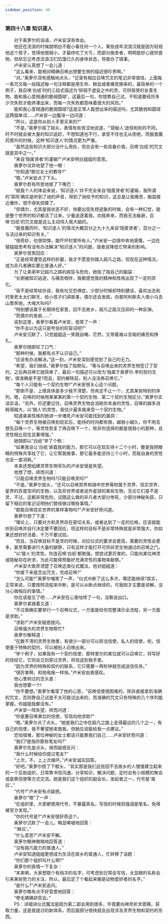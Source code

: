```yaml
---
sidebar_position: 48
---
```

### 第四十八章 知识逐人  


　　对于奥萝尔的话语，卢米安深有体会。  
　　他还在流浪的时候就明白不能小看任何一个人，某些成年流浪汉就是因为轻视他这个孩子，觉得他很弱小，才最终吃了大亏，而部分施舍者，明明是好心提供食物，但却忘记考虑流浪汉们饥饿已久的身体状态，导致办了错事。  
　　卢米安认真想了一会儿道：  
　　“这么看来，能相对精确召唤出想要生物的描述很珍贵啊。”  
　　“对。”奥萝尔深有感触地点头，“记录有相应召唤咒文的笔记非常值钱，上面每一条咒文每一段描述每一句注释都是用生命、鲜血或者痛苦换来的，最简单的一个例子，我召唤‘白纸’时的三段式描述为‘徘徊于虚妄之中的灵，可供驱使的友善生物，能和我心意相通的脆弱圆球’，这最后一句，你想靠自己试，不知道要经历多少次失败才能拼凑出来，而每一次失败都意味着很大的风险。”  
　　能和我心意相通的脆弱圆球?这是正常人能想出来的描述吗，尤其脆弱和圆球这两個单词……卢米安一边腹诽一边问道：  
　　“所以，这是你从别人手里买来的?”  
　　“不是。”奥萝尔摇了摇头，表情有些苦涩地说道，“‘窥秘人’途径和别的不同，时不时就会被大量的知识追赶，不想知道也不行，承受不住也无从拒绝，而服食魔药晋升的时候，这种‘知识逐人’的情况更为严重。  
　　“虽然这些知识大部分没什么用处，但总会有一些具备价值，召唤‘白纸’的咒文就是其中之一。”  
　　“来自‘隐匿贤者’的灌输?”卢米安明白姐姐的意思。  
　　奥萝尔诧异地望了他一眼：  
　　“你知道?那位女士的教导?”  
　　“嗯。”卢米安点了下头。  
　　奥萝尔若有所思地抿了下嘴巴：  
　　“就我个人的体会来说，‘知识逐人’并不完全来自‘隐匿贤者’的灌输，我所谓的‘耳鸣’确实是听到了祂的声音，得到了祂给予的知识，这总是让我痛苦，脑袋接近爆炸，恨不得失控算了。  
　　“但偶尔，尤其是我状态不好，快要出现失控迹象的时候，会有一种幻觉，就是整个世界的知识都活了过来，少量追逐着我，向我奔来，而我无法躲避，召唤‘白纸’的咒文就是这么主动闯入我大脑的。  
　　“服食魔药时，‘知识逐人’的情况大概百分之九十九来自‘隐匿贤者’，百分之一与活过来的知识有关。”  
　　“很奇妙，也很惊悚，能吓坏村里所有人。”卢米安一边很中肯地感慨，一边在替姐姐思考有没有办法解决“知识逐人”的问题，或者说降低它带来的影响。  
　　奥萝尔苦笑回应：  
　　“正是经常遭受这样的折磨，我才不愿意你踏入超凡之路，但现在这种情况，成为非凡者确实要比普通人好。”  
　　为了让弟弟牢记超凡之路的疯狂与危险，她指了指自己的脑袋：  
　　“长期被知识追逐，与痛苦相伴，我都感觉我的精神和性格出现了一定的异化。  
　　“我不是经常给你说，我有社交恐惧症，少部分时候却特别健谈，喜欢出去和村里老太太们聊天，给小孩子们讲故事，偶尔还会发疯，向普阿利斯夫人借小马去山里奔驰，大喊大叫吗?  
　　“特别健谈属于长期待在家里，回不去故乡，超凡之路又压抑的一种反弹。  
　　“而偶尔的发疯……”  
　　说到这里，奥萝尔看着卢米安，低笑了一声：  
　　“你不会以为这只是夸张的形容词吧?”  
　　卢米安沉默了，只觉姐姐这一笑既自嘲、茫然，又带着难以言喻的痛苦和挣扎。  
　　奥萝尔随即叹了口气：  
　　“那种时候，我都有点不认识自己。”  
　　“应该有办法解决。”这一刻，卢米安深刻感觉到了自己的无力。  
　　“希望，我们继续。”奥萝尔指了指祭坛，“等与召唤出来的灵界生物签订了契约，之后再召唤它就简单了，最后一句描述可以改为‘独属于奥萝尔.李的契约生物’，很准确是不是?而且，契约解除前，别人没法再召唤它。”  
　　“每个人只能有一个契约生物?”卢米安很关心这个问题。  
　　“那倒不是，上限具体是多少我不清楚，但肯定不止一个，尤其某些特别的序列，嗯，召唤的时候用某某某的第一个契约生物、第二个契约生物区分。”奥萝尔实话实话，“另外，伱还要记住，召唤灵界生物会消耗你本身的灵性，召唤的越多消耗得越大，以‘猎人’的灵性，我估计最多能承受一个契约生物。”  
　　知道弟弟性格的她进一步堵死卢米安可能找到的漏洞：  
　　“每个灵界生物被召唤到现实后，能待的时间都有限，越弱小越久，你不用去想先召唤一个，等灵性恢复了再召唤下一个，除非你选择的都是很弱小的那种，且灵性相比现在显著增强。”  
　　她随即以“白纸”举了个例：  
　　“如果我没让‘白纸’承载我的能力，那它可以在现实待十二个小时，要是我把眼睛的特殊共享给了它，让它帮我做事，那它最多能坚持三个小时，而我自身的灵性也会一直消耗。”  
　　本来还想组建灵界生物军队的卢米安很是失望。  
　　他想了想，转而问道：  
　　“只能召唤灵界生物吗?只能召唤灵吗?”  
　　“不是。”奥萝尔摇头，“还可以召唤冥界和镜中世界等附属于灵界、现实世界、星界的异度空间的生物，以及异世界或者说外星球的某些生物，无论它们是不是灵，不过，这都非常危险，试图这么做的非凡者大部分惨死，少部分神秘失踪，只留下相应的笔记证明他们曾经做过哪些事情。”  
　　“那能召唤现实世界的某样事物吗?”卢米安好奇问道。  
　　奥萝尔想了下道：  
　　“理论上，只要对方和灵界存在密切关系，或者达到了一定的位格，应该就能听到召唤并自行决定要不要回应，但这样的目标不是非常特殊就是非常强大，你如果还想好好活着，千万不要试验。  
　　“而且，当召唤目标不是灵的时候，对应仪式的要求会更高，需要的灵性会更多，甚至需要进行大量的献祭，只有这样才能打开可供非灵生物通过的召唤之门。  
　　“以‘猎人’的灵性，你连召唤‘白纸’都勉强，想尝试更厉害的，只能向某位神灵或隐秘存在祈求，为此可能得预备好充满灵性的事物来献祭。”  
　　卢米安大致弄清楚了召唤这类仪式魔法，他对姐姐道：  
　　“你接下来是念出咒文，完成召唤?”  
　　“怎么可能?”奥萝尔嗤笑了一声，“仪式中断了这么多次，哪还能继续?其实，正常来说，只要按照流程来中断，是可以从断点继续的，可我刚才主要是讲解，没分心做相应的事情。”  
　　你应该是忘了吧……卢米安在心里咕哝了一句，没敢说出口。  
　　奥萝尔紧接着又道：  
　　“不过我确实要举行一个召唤仪式，一方面是给你完整演示全流程，另一方面是求助。”  
　　“求助?”卢米安疑惑提问。  
　　召唤强大的灵界生物帮忙?  
　　奥萝尔解释道：  
　　“在数不清的灵界生物里，有很少一部分可以担当信使，私人的信使，呃，信使基于特殊的契约，可以被别人召唤出来。  
　　“举个例子，如果我有一个契约信使，那特里尔的某位就可以召唤它，将写好的信给它，它则会立刻穿过灵界，将信送到我手里。  
　　“因为灵界的特殊和契约的联系，它只需要一两秒钟就完成送信任务。”  
　　“很厉害啊，和拍电报一样快。”卢米安由衷感叹。  
　　他心里转过的念头是：  
　　我也想要一个!  
　　“你不要想。”奥萝尔看穿了他的心思，“召唤信使很困难的，除非直接拿到准确的咒文，否则靠自己试是不太可能试出来的，而准确的咒文只有特殊的几个序列能掌握，你姐姐我都没有。”  
　　卢米安一阵失望，转而问道：  
　　“你是要召唤某位的信使，写信向他求助?”  
　　“嗯。”奥萝尔点了点头，“她是我们之中在超凡之路上走得最远的几个之一，有自己的信使，我不奢望她来救我，但她应该能给我一点建议。”  
　　恐怕很难，那位神秘的女士都说只能靠我们自己……卢米安好奇问道：  
　　“我们?是指你那些笔友吗?”  
　　奥萝尔先是点头，继而疑惑反问：  
　　“我什么时候给你提过笔友?”  
　　“上次，不，上上次循环。”卢米安诚实回答。  
　　“好吧。”奥萝尔捂了下额头，“其实那是我们这些回不去故乡的人慢慢建立起来的一个互助组织，日常靠书信沟通，分享知识，解决问题，定时会有小规模的聚会或是靠信使等方式交流。她是我们这个组织的副会长，发起者之一，代号是‘海拉’。”  
　　“代号?”卢米安有点疑惑。  
　　奥萝尔“嗯”了一声：  
　　“在组织里，大家都使用代号，不暴露真名，写信的时候则强调是笔名，免得被官方发现。”  
　　“你的代号是?”卢米安很好奇这个。  
　　奥萝尔沉默了一会儿，略显唏嘘地回答：  
　　“‘麻瓜’。”  
　　“什么意思?”卢米安不解。  
　　奥萝尔眼神微暗地回答道：  
　　“没有超凡能力的普通人。”  
　　卢米安知道姐姐更想成为生活在故乡的普通人，忙转移了话题：  
　　“你们那个组织叫什么啊?”  
　　奥萝尔的表情一下复杂：  
　　“本来嘛，大家想取个有档次的名字，可考虑到日常会写信，太显眼的名称会引来某些势力的关注，所以，最后定了个看起来像是动物爱好者的名字。”  
　　“是什么?”卢米安追问。  
　　奥萝尔略有点不好意思地回答：  
　　“卷毛狒狒研究会。”  
　　PS：详细讲仪式魔法是因为第二部会用到很多，毕竟要向神灵祈求恩赐，获取力量，这是我提过的新体系，而后面部分很快就会出现涉及灵界生物和契约的东西。  
